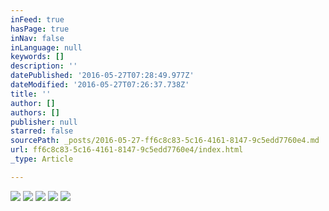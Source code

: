 ```yaml
---
inFeed: true
hasPage: true
inNav: false
inLanguage: null
keywords: []
description: ''
datePublished: '2016-05-27T07:28:49.977Z'
dateModified: '2016-05-27T07:26:37.738Z'
title: ''
author: []
authors: []
publisher: null
starred: false
sourcePath: _posts/2016-05-27-ff6c8c83-5c16-4161-8147-9c5edd7760e4.md
url: ff6c8c83-5c16-4161-8147-9c5edd7760e4/index.html
_type: Article

---
```

![](https://the-grid-user-content.s3-us-west-2.amazonaws.com/0bb2ae30-a905-4814-9021-1c6637798e1c.jpg)
![](https://the-grid-user-content.s3-us-west-2.amazonaws.com/45130533-42cf-44be-9689-4cca1d2cd240.jpg)
![](https://the-grid-user-content.s3-us-west-2.amazonaws.com/6ec82f83-40ee-448a-88af-c56f39c71696.jpg)
![](https://the-grid-user-content.s3-us-west-2.amazonaws.com/88ba4a65-1eb5-4c36-b71a-f29dd3a99fc6.jpg)
![](https://the-grid-user-content.s3-us-west-2.amazonaws.com/f1507686-b6a0-4d55-ac35-325710f2210a.jpg)